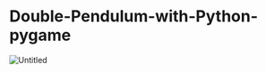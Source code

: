 # Double-Pendulum-with-Python-pygame


![Untitled](https://user-images.githubusercontent.com/48150537/80380190-d7902a00-88bc-11ea-80d5-b439ae20628d.png)
